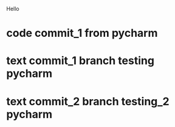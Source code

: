 Hello

# code commit_1 from pycharm
# text commit_1 branch testing pycharm
# text commit_2 branch testing_2 pycharm
